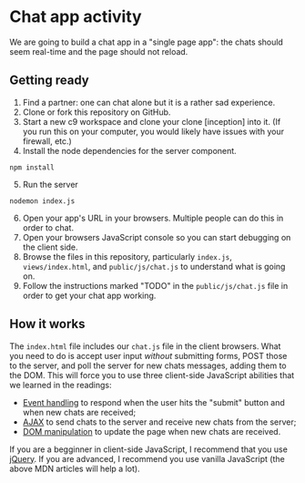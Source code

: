 # Chat app activity

We are going to build a chat app in a "single page app": the chats should seem real-time
and the page should not reload.

## Getting ready

1. Find a partner: one can chat alone but it is a rather sad experience.
2. Clone or fork this repository on GitHub.
3. Start a new c9 workspace and clone your clone [inception] into it. (If you run this on your computer, you would likely have issues with your firewall, etc.)
4. Install the node dependencies for the server component.
```
npm install
```
5. Run the server
```
nodemon index.js
```
6. Open your app's URL in your browsers. Multiple people can do this in order to chat.
7. Open your browsers JavaScript console so you can start debugging on the client side.
8. Browse the files in this repository, particularly `index.js`, `views/index.html`,
and `public/js/chat.js` to understand what is going on.
9. Follow the instructions marked "TODO" in the `public/js/chat.js` file in order to
get your chat app working.

## How it works

The `index.html` file includes our `chat.js` file in the client browsers. What you need
to do is accept user input *without* submitting forms, POST those to the server, and 
poll the server for new chats messages, adding them to the DOM. This will force you to
use three client-side JavaScript abilities that we learned in the readings:

* [Event handling](https://developer.mozilla.org/en-US/docs/Web/API/Document_Object_Model/Events) to 
respond when the user hits the "submit" button and when new chats are received;
* [AJAX](https://developer.mozilla.org/en-US/docs/AJAX/Getting_Started) to send chats to the server
and receive new chats from the server;
* [DOM manipulation](https://developer.mozilla.org/en-US/docs/Web/API/Document_Object_Model/Introduction)
to update the page when new chats are received.

If you are a begginner in client-side JavaScript, I recommend that you use [jQuery](http://jqfundamentals.com/). If you
are advanced, I recommend you use vanilla JavaScript (the above MDN articles will help a lot).
